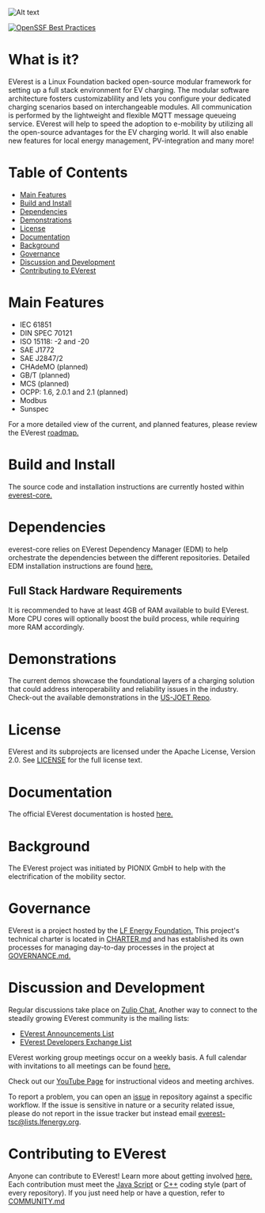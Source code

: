 
![Alt text](https://raw.githubusercontent.com/EVerest/EVerest/main/docs/img/everest_horizontal-color.svg)

[![OpenSSF Best Practices](https://bestpractices.coreinfrastructure.org/projects/6739/badge)](https://bestpractices.coreinfrastructure.org/projects/6739)

# What is it?

EVerest is a Linux Foundation backed open-source modular framework for setting
up a full stack environment for EV charging. The modular software architecture
fosters customizablility and lets you configure your dedicated charging
scenarios based on interchangeable modules. All communication is performed by
the lightweight and flexible MQTT message queueing service. EVerest will help
to speed the adoption to e-mobility by utilizing all the open-source advantages
for the EV charging world. It will also enable new features for local energy
management, PV-integration and many more!

# Table of Contents

- [Main Features](#main-features)
- [Build and Install](#build-and-install)
- [Dependencies](#dependencies)
- [Demonstrations](#demonstrations)
- [License](#license)
- [Documentation](#documentation)
- [Background](#background)
- [Governance](#governance)
- [Discussion and Development](#discussion-and-development)
- [Contributing to EVerest](#contributing-to-everest)

# Main Features

- IEC 61851
- DIN SPEC 70121
- ISO 15118: -2 and -20
- SAE J1772
- SAE J2847/2
- CHAdeMO (planned)
- GB/T (planned)
- MCS (planned)
- OCPP: 1.6, 2.0.1 and 2.1 (planned)
- Modbus
- Sunspec

For a more detailed view of the current, and planned features, please review the
EVerest [roadmap.](https://github.com/EVerest/everest/blob/main/tsc/ROADMAP.md)

# Build and Install

The source code and installation instructions are currently hosted within [everest-core.](https://github.com/EVerest/everest-core#readme)

# Dependencies

everest-core relies on EVerest Dependency Manager (EDM) to help orchestrate the
dependencies between the different repositories. Detailed EDM installation
instructions are found [here.](https://everest.github.io/nightly/dev_tools/edm.html#dependency-manager-for-everest)

## Full Stack Hardware Requirements

It is recommended to have at least 4GB of RAM available to build EVerest. More
CPU cores will optionally boost the build process, while requiring more RAM accordingly.

# Demonstrations

The current demos showcase the foundational layers of a charging solution that
could address interoperability and reliability issues in the industry. Check-out
the available demonstrations in the [US-JOET Repo](https://github.com/US-JOET/everest-demo).

# License

EVerest and its subprojects are licensed under the Apache License, Version 2.0.
See [LICENSE](https://github.com/EVerest/EVerest#:~:text=Version%202.0.%20See-,LICENSE,-for%20the%20full)
for the full license text.

# Documentation

The official EVerest documentation is hosted [here.](https://everest.github.io/nightly/)

# Background

The EVerest project was initiated by PIONIX GmbH to help with the
electrification of the mobility sector.

# Governance

EVerest is a project hosted by the [LF Energy Foundation.](https://lfenergy.org/)
This project's technical charter is located in [CHARTER.md](https://github.com/EVerest/EVerest/blob/main/tsc/CHARTER.md)
and has established its own processes for managing day-to-day processes in the
project at [GOVERNANCE.md.](https://github.com/EVerest/EVerest/blob/main/GOVERNANCE.md)

# Discussion and Development

Regular discussions take place on [Zulip Chat.](https://lfenergy.zulipchat.com/)
Another way to connect to the steadily growing EVerest community is the mailing
lists:

- [EVerest Announcements List](https://lists.lfenergy.org/g/everest-announce)
- [EVerest Developers Exchange List](https://lists.lfenergy.org/g/everest)

EVerest working group meetings occur on a weekly basis. A full calendar with
invitations to all meetings can be found [here.](https://zoom-lfx.platform.linuxfoundation.org/meetings/everest?view=month)

Check out our [YouTube Page](https://www.youtube.com/@lfe_everest) for
instructional videos and meeting archives.

To report a problem, you can open an [issue](https://github.com/EVerest/EVerest/issues)
in repository against a specific workflow. If the issue is sensitive in nature
or a security related issue, please do not report in the issue tracker but
instead email <everest-tsc@lists.lfenergy.org>.

# Contributing to EVerest

Anyone can contribute to EVerest! Learn more about getting involved
[here.](https://github.com/EVerest/EVerest/blob/main/CONTRIBUTING.md)
Each contribution must meet the [Java Script](https://github.com/EVerest/EVerest/blob/main/CONTRIBUTING.md#:~:text=must%20meet%20the-,Java%20Script,-or%20C%2B%2B)
or [C++](https://github.com/EVerest/EVerest/blob/main/.clang-format) coding
style (part of every repository). If you just need
help or have a question, refer to [COMMUNITY.md](https://github.com/EVerest/EVerest/blob/main/CONTRIBUTING.md#:~:text=question%2C%20refer%20to-,COMMUNITY.md,-.)
